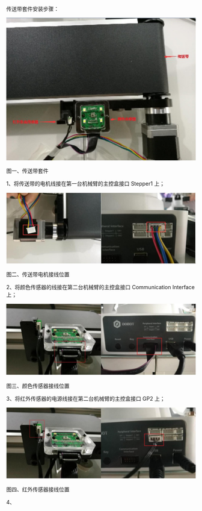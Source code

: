 传送带套件安装步骤：

![](/assets/多个郭德纲)

图一、传送带套件

1、将传送带的电机线接在第一台机械臂的主控盒接口 Stepper1 上；

![](/assets/uyio1)

图二、传送带电机接线位置

2、将颜色传感器的线接在第二台机械臂的主控盒接口 Communication Interface 上；

![](/assets/imrg1ng)

图三、颜色传感器接线位置

3、将红外传感器的电源线接在第二台机械臂的主控盒接口 GP2 上；

![](/assets/7)

图四、红外传感器接线位置

4、

